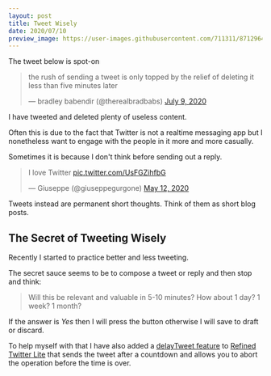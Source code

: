 ```yaml
---
layout: post
title: Tweet Wisely
date: 2020/07/10
preview_image: https://user-images.githubusercontent.com/711311/87129645-f71ada00-c291-11ea-9c87-8048113167f5.png
---
```


The tweet below is spot-on

<div class="Copy-embedTweet">
<blockquote class="twitter-tweet"><p lang="en" dir="ltr">the rush of sending a tweet is only topped by the relief of deleting it less than five minutes later</p>&mdash; bradley babendir (@therealbradbabs) <a href="https://twitter.com/therealbradbabs/status/1281309026052169729?ref_src=twsrc%5Etfw">July 9, 2020</a></blockquote> <script async src="https://platform.twitter.com/widgets.js" charset="utf-8"></script>
</div>

I have tweeted and deleted plenty of useless content.

Often this is due to the fact that Twitter is not a realtime messaging app but I nonetheless want to engage with the people in it more and more casually.

Sometimes it is because I don't think before sending out a reply.

<div class="Copy-embedTweet">
<blockquote class="twitter-tweet" data-conversation="none"><p lang="en" dir="ltr">I love Twitter <a href="https://t.co/UsFGZihfbG">pic.twitter.com/UsFGZihfbG</a></p>&mdash; Giuseppe (@giuseppegurgone) <a href="https://twitter.com/giuseppegurgone/status/1260164481054904321?ref_src=twsrc%5Etfw">May 12, 2020</a></blockquote> <script async src="https://platform.twitter.com/widgets.js" charset="utf-8"></script>
</div>

Tweets instead are permanent short thoughts. Think of them as short blog posts.

## The Secret of Tweeting Wisely

Recently I started to practice better and less tweeting.

The secret sauce seems to be to compose a tweet or reply and then stop and think:

<blockquote>Will this be relevant and valuable in 5-10 minutes? How about 1 day? 1 week? 1 month?</blockquote>

If the answer is _Yes_ then I will press the button otherwise I will save to draft or discard.

To help myself with that I have also added a [delayTweet feature](https://github.com/giuseppeg/refined-twitter-lite/blob/master/FEATURES.md#delaytweet) to [Refined Twitter Lite](https://chrome.google.com/webstore/detail/refined-twitter-lite/adhbafkkfbonbogdlaebnoegpoogngcc) that sends the tweet after a countdown and allows you to abort the operation before the time is over.

<figure>
<img src="https://user-images.githubusercontent.com/711311/87129645-f71ada00-c291-11ea-9c87-8048113167f5.png" alt role="presentation">
</figure>
